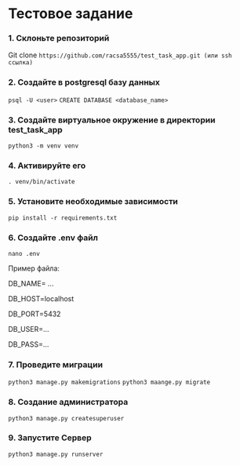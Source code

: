 # Тестовое задание


### 1. Склоньте репозиторий
Git clone `https://github.com/racsa5555/test_task_app.git (или ssh ссылка)`
### 2. Создайте в postgresql базу данных
`psql -U <user>`
`CREATE DATABASE <database_name>`
### 3. Создайте виртуальное окружение в директории test_task_app
`python3 -m venv venv`
### 4. Активируйте его 
`. venv/bin/activate`
### 5. Установите необходимые зависимости 
`pip install -r requirements.txt`
### 6. Создайте .env файл
`nano .env`


Пример файла:


DB_NAME= ...


DB_HOST=localhost


DB_PORT=5432


DB_USER=...


DB_PASS=...


### 7. Проведите миграции
`python3 manage.py makemigrations`
`python3 maange.py migrate`

### 8. Создание администратора
`python3 manage.py createsuperuser`

### 9. Запустите Сервер
`python3 manage.py runserver`


